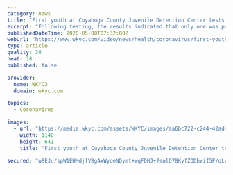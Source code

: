 ```yaml
---
category: news
title: "First youth at Cuyahoga County Juvenile Detention Center tests positive for COVID-19"
excerpt: "Following testing, the results indicated that only one was positive."
publishedDateTime: 2020-05-08T07:32:00Z
webUrl: "https://www.wkyc.com/video/news/health/coronavirus/first-youth-at-cuyahoga-county-juvenile-detention-center-tests-positive-for-covid-19/95-a64b427e-1103-47e5-8efe-c26962922e74"
type: article
quality: 38
heat: 38
published: false

provider:
  name: WKYC3
  domain: wkyc.com

topics:
  - Coronavirus

images:
  - url: "https://media.wkyc.com/assets/WKYC/images/aa6bc722-c244-42ad-82f1-0ae9f64e75cb/aa6bc722-c244-42ad-82f1-0ae9f64e75cb_1140x641.jpg"
    width: 1140
    height: 641
    title: "First youth at Cuyahoga County Juvenile Detention Center tests positive for COVID-19"

secured: "w8EJu/spW1EHMdjfVBgAxWyoeNDymt+wqFDHJ+7snlD7BKyfZQDhwiI5F/qLrvRGr5AOiD3IhnJg/YT8gSbyE14uUlkLQv56Xxe4EdylQY/yCPVGvtovqnFUNK5QalsWHwNbwZJQ5b0ABPY5VOQqWsjTLcqBLIgKQ5uPggNhLc6v/1U6kfmgN9pSEecYAR2qDY1a4YtdeydBTdduoKbkYnx/SnQGZZr1t8fXvm7k6uMxQB9slFIdyQ8aConVyknZgQdqE3d9ak6pT4OoezoVRmUVeTfjW6racGa65d/bjPB/wrbbBirOZT2KQWzyWDvr;h9J1F0331rthQhHCRHONDg=="
---
```


